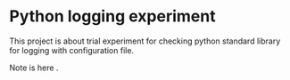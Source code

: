 # Python logging experiment

This project is about trial experiment for checking python standard library for logging with configuration file.  

Note is here . 
